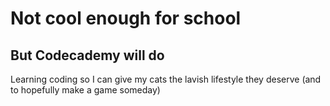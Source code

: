 # Not cool enough for school
## But Codecademy will do
Learning coding so I can give my cats the lavish lifestyle they deserve (and to hopefully make a game someday)
